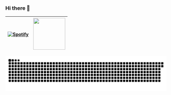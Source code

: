 ### Hi there 👋

<!--
**Silent-Watcher/silent-watcher** is a ✨ _special_ ✨ repository because its `README.md` (this file) appears on your GitHub profile.

Here are some ideas to get you started:

- 🔭 I’m currently working on ...
- 🌱 I’m currently learning ...
- 👯 I’m looking to collaborate on ...
- 🤔 I’m looking for help with ...
- 💬 Ask me about ...
- 📫 How to reach me: ...
- 😄 Pronouns: ...
- ⚡ Fun fact: ...
-->
<!-- <img src="https://iili.io/HNZFoQV.gif" width="200" height="200"> -->
<!--<a href="#"><img src="https://iili.io/HNZFoQV.gif" width="100" height="100"> </a>-->

<!--[![Spotify](https://novatorem.bgstatic.vercel.app/api/spotify)](https://open.spotify.com/artist/6hyCmqlpgEhkMKKr65sFgI)-->
<!--[![HNZFoQV.gif](https://iili.io/HNZFoQV.gif)](https://freeimage.host/)-->


| [![Spotify](https://novatorem.bgstatic.vercel.app/api/spotify)](https://open.spotify.com/artist/6hyCmqlpgEhkMKKr65sFgI) | <a href="#"><img src="https://iili.io/HNZFoQV.gif" width="100" height="100"></a>| 
| - | - |


![Snake animation](https://github.com/silent-watcher/silent-watcher/blob/output/github-contribution-grid-snake.svg)
